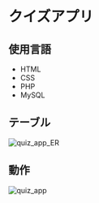 # クイズアプリ

## 使用言語
- HTML
- CSS
- PHP
- MySQL

## テーブル
![quiz_app_ER](https://user-images.githubusercontent.com/68176951/151350766-0f7ca097-61a3-4b71-99db-cc6bb4668b50.png)

## 動作
![quiz_app](https://user-images.githubusercontent.com/68176951/151350806-48a20c94-7189-4ad8-96e8-9674e3288023.gif)
